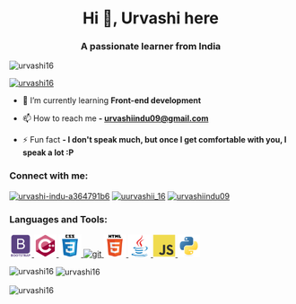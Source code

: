 <h1 align="center">Hi 👋, Urvashi here </h1>
<h3 align="center">A passionate learner from India</h3>

<p align="left"> <img src="https://komarev.com/ghpvc/?username=urvashi16&label=Profile%20views&color=0e75b6&style=flat" alt="urvashi16" /> </p>

<p align="left"> <a href="https://github.com/ryo-ma/github-profile-trophy"><img src="https://github-profile-trophy.vercel.app/?username=urvashi16" alt="urvashi16" /></a> </p>

- 🌱 I’m currently learning **Front-end development**

- 📫 How to reach me **- urvashiindu09@gmail.com**

- ⚡ Fun fact **- I don't speak much, but once I get comfortable with you, I speak a lot  :P**

<h3 align="left">Connect with me:</h3>
<p align="left">
<a href="https://linkedin.com/in/urvashi-indu-a364791b6" target="blank"><img align="center" src="https://raw.githubusercontent.com/rahuldkjain/github-profile-readme-generator/master/src/images/icons/Social/linked-in-alt.svg" alt="urvashi-indu-a364791b6" height="30" width="40" /></a>
<a href="https://instagram.com/uurvashii_16" target="blank"><img align="center" src="https://raw.githubusercontent.com/rahuldkjain/github-profile-readme-generator/master/src/images/icons/Social/instagram.svg" alt="uurvashii_16" height="30" width="40" /></a>
<a href="https://www.hackerrank.com/urvashiindu09" target="blank"><img align="center" src="https://raw.githubusercontent.com/rahuldkjain/github-profile-readme-generator/master/src/images/icons/Social/hackerrank.svg" alt="urvashiindu09" height="30" width="40" /></a>
</p>

<h3 align="left">Languages and Tools:</h3>
<p align="left"> <a href="https://getbootstrap.com" target="_blank"> <img src="https://raw.githubusercontent.com/devicons/devicon/master/icons/bootstrap/bootstrap-plain-wordmark.svg" alt="bootstrap" width="40" height="40"/> </a> <a href="https://www.w3schools.com/cpp/" target="_blank"> <img src="https://raw.githubusercontent.com/devicons/devicon/master/icons/cplusplus/cplusplus-original.svg" alt="cplusplus" width="40" height="40"/> </a> <a href="https://www.w3schools.com/css/" target="_blank"> <img src="https://raw.githubusercontent.com/devicons/devicon/master/icons/css3/css3-original-wordmark.svg" alt="css3" width="40" height="40"/> </a> <a href="https://git-scm.com/" target="_blank"> <img src="https://www.vectorlogo.zone/logos/git-scm/git-scm-icon.svg" alt="git" width="40" height="40"/> </a> <a href="https://www.w3.org/html/" target="_blank"> <img src="https://raw.githubusercontent.com/devicons/devicon/master/icons/html5/html5-original-wordmark.svg" alt="html5" width="40" height="40"/> </a> <a href="https://www.java.com" target="_blank"> <img src="https://raw.githubusercontent.com/devicons/devicon/master/icons/java/java-original.svg" alt="java" width="40" height="40"/> </a> <a href="https://developer.mozilla.org/en-US/docs/Web/JavaScript" target="_blank"> <img src="https://raw.githubusercontent.com/devicons/devicon/master/icons/javascript/javascript-original.svg" alt="javascript" width="40" height="40"/> </a> <a href="https://www.python.org" target="_blank"> <img src="https://raw.githubusercontent.com/devicons/devicon/master/icons/python/python-original.svg" alt="python" width="40" height="40"/> </a> </p>

<p><img align="left" src="https://github-readme-stats.vercel.app/api/top-langs?username=urvashi16&show_icons=true&locale=en&layout=compact" alt="urvashi16" /></p>

<p>&nbsp;<img align="center" src="https://github-readme-stats.vercel.app/api?username=urvashi16&show_icons=true&locale=en" alt="urvashi16" /></p>

<p><img align="center" src="https://github-readme-streak-stats.herokuapp.com/?user=urvashi16&" alt="urvashi16" /></p>
